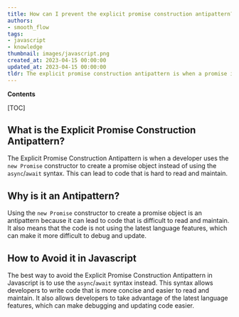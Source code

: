 ```yaml
---
title: How can I prevent the explicit promise construction antipattern?
authors:
- smooth_flow
tags:
- javascript
- knowledge
thumbnail: images/javascript.png
created_at: 2023-04-15 00:00:00
updated_at: 2023-04-15 00:00:00
tldr: The explicit promise construction antipattern is when a promise is created and immediately resolved or rejected, which can lead to unexpected behavior; it is best avoided by using the Promise constructor only when necessary.
---
```


**Contents**

[TOC]

## What is the Explicit Promise Construction Antipattern?
The Explicit Promise Construction Antipattern is when a developer uses the `new Promise` constructor to create a promise object instead of using the `async`/`await` syntax. This can lead to code that is hard to read and maintain.

## Why is it an Antipattern?
Using the `new Promise` constructor to create a promise object is an antipattern because it can lead to code that is difficult to read and maintain. It also means that the code is not using the latest language features, which can make it more difficult to debug and update.

## How to Avoid it in Javascript
The best way to avoid the Explicit Promise Construction Antipattern in Javascript is to use the `async`/`await` syntax instead. This syntax allows developers to write code that is more concise and easier to read and maintain. It also allows developers to take advantage of the latest language features, which can make debugging and updating code easier.
